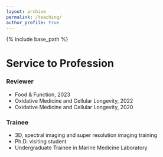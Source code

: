```yaml
---
layout: archive
permalink: /teaching/
author_profile: true
---
```


{% include base_path %}

Service to Profession
=======

### Reviewer ###

* Food & Function, 2023
* Oxidative Medicine and Cellular Longevity, 2022
* Oxidative Medicine and Cellular Longevity, 2020

### Trainee ###
* 3D, spectral imaging and super resolution imaging training
* Ph.D. visiting student
* Undergraduate Trainee in Marine Medicine Laboratory
